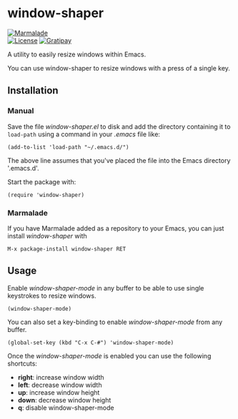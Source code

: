 # window-shaper

[![Marmalade](https://img.shields.io/badge/marmalade-available-8A2A8B.svg)](https://marmalade-repo.org/packages/window-shaper)  
[![License](https://img.shields.io/badge/LICENSE-GPL%20v3.0-blue.svg)](https://www.gnu.org/licenses/gpl.html)
[![Gratipay](http://img.shields.io/gratipay/myTerminal.svg)](https://gratipay.com/myTerminal)

A utility to easily resize windows within Emacs.

You can use window-shaper to resize windows with a press of a single key.

## Installation

### Manual

Save the file *window-shaper.el* to disk and add the directory containing it to `load-path` using a command in your *.emacs* file like:

    (add-to-list 'load-path "~/.emacs.d/")

The above line assumes that you've placed the file into the Emacs directory '.emacs.d'.

Start the package with:

    (require 'window-shaper)

### Marmalade

If you have Marmalade added as a repository to your Emacs, you can just install *window-shaper* with

    M-x package-install window-shaper RET

## Usage

Enable *window-shaper-mode* in any buffer to be able to use single keystrokes
to resize windows.

    (window-shaper-mode)

You can also set a key-binding to enable *window-shaper-mode* from any
buffer.

    (global-set-key (kbd "C-x C-#") 'window-shaper-mode)

Once the *window-shaper-mode* is enabled you can use the following shortcuts:

* **right**: increase window width
* **left**: decrease window width
* **up**: increase window height
* **down**: decrease window height
* **q**: disable window-shaper-mode
